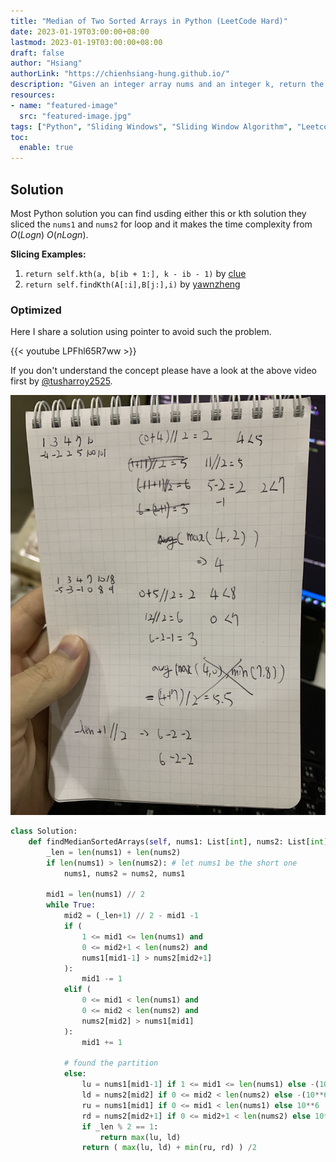 ```yaml
---
title: "Median of Two Sorted Arrays in Python (LeetCode Hard)"
date: 2023-01-19T03:00:00+08:00
lastmod: 2023-01-19T03:00:00+08:00
draft: false
author: "Hsiang"
authorLink: "https://chienhsiang-hung.github.io/"
description: "Given an integer array nums and an integer k, return the number of good subarrays of nums."
resources:
- name: "featured-image"
  src: "featured-image.jpg"
tags: ["Python", "Sliding Windows", "Sliding Window Algorithm", "Leetcode", "Leetcode Medium"]
toc:
  enable: true
---
```

## Solution
Most Python solution you can find usding either this or kth solution they sliced the `nums1` and `nums2` for loop and it makes the time complexity from $O(Logn)$ $O(nLogn)$.

**Slicing Examples:**
1. `return self.kth(a, b[ib + 1:], k - ib - 1)` by [clue](https://leetcode.com/clue/)
2. `return self.findKth(A[:i],B[j:],i)` by [yawnzheng](https://leetcode.com/yawnzheng/)

### Optimized
Here I share a solution using pointer to avoid such the problem.

{{< youtube LPFhl65R7ww >}}

If you don't understand the concept please have a look at the above video first by [@tusharroy2525](https://www.youtube.com/@tusharroy2525/about). 

![featured-image.jpg](featured-image.jpg)

```python
class Solution:
    def findMedianSortedArrays(self, nums1: List[int], nums2: List[int]) -> float:
        _len = len(nums1) + len(nums2)
        if len(nums1) > len(nums2): # let nums1 be the short one
            nums1, nums2 = nums2, nums1

        mid1 = len(nums1) // 2
        while True:
            mid2 = (_len+1) // 2 - mid1 -1
            if (
                1 <= mid1 <= len(nums1) and
                0 <= mid2+1 < len(nums2) and
                nums1[mid1-1] > nums2[mid2+1]
            ):
                mid1 -= 1
            elif (
                0 <= mid1 < len(nums1) and 
                0 <= mid2 < len(nums2) and
                nums2[mid2] > nums1[mid1]
            ):
                mid1 += 1
            
            # found the partition
            else:
                lu = nums1[mid1-1] if 1 <= mid1 <= len(nums1) else -(10**6)
                ld = nums2[mid2] if 0 <= mid2 < len(nums2) else -(10**6)
                ru = nums1[mid1] if 0 <= mid1 < len(nums1) else 10**6
                rd = nums2[mid2+1] if 0 <= mid2+1 < len(nums2) else 10**6
                if _len % 2 == 1:
                    return max(lu, ld)
                return ( max(lu, ld) + min(ru, rd) ) /2
```
